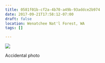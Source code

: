 ```yaml
---
title: 0581f01b-cf2a-4b70-a49b-93addce2b974
date: 2017-09-21T17:58:12-07:00
draft: false
location: Wenatchee Nat'l Forest, WA
tags: []

---
```




![](https://d17enza3bfujl8.cloudfront.net/DSCF8446.jpg)

Accidental photo


